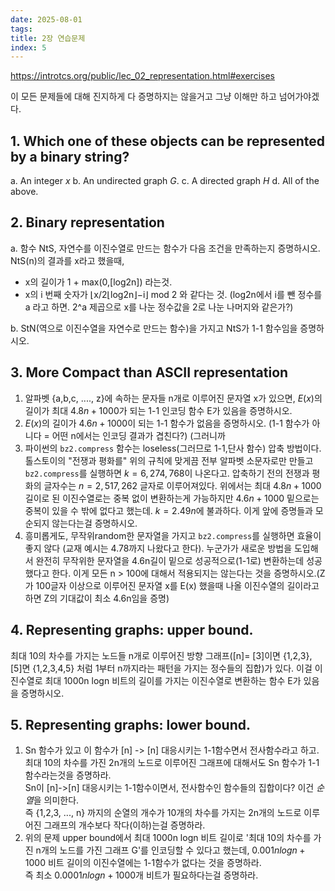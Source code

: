 ```yaml
---
date: 2025-08-01
tags:
title: 2장 연습문제
index: 5
---
```

https://introtcs.org/public/lec_02_representation.html#exercises

이 모든 문제들에 대해 진지하게 다 증명하지는 않을거고 그냥 이해만 하고 넘어가야겠다.  

## 1. Which one of these objects can be represented by a binary string?
a. An integer $x$
b. An undirected graph $G$.
c. A directed graph $H$
d. All of the above.
## 2. Binary representation
a. 함수 NtS, 자연수를 이진수열로 만드는 함수가 다음 조건을 만족하는지 증명하시오. 
NtS(n)의 결과를 x라고 했을때,  
- x의 길이가 1 + max(0,[log2n]) 라는것.  
- x의 i 번째 숫자가 ⌊x/2⌊log2​n⌋−i⌋ mod 2 와 같다는 것. (log2n에서 i를 뺀 정수를 a 라고 하면. 2^a 제곱으로 x를 나눈 정수값을 2로 나눈 나머지와 같은가?)  
  
b. StN(역으로 이진수열을 자연수로 만드는 함수)을 가지고 NtS가 1-1 함수임을 증명하시오.  
## 3. More Compact than ASCII representation
1. 알파벳 {a,b,c, ...., z}에 속하는 문자들 n개로 이루어진 문자열 x가 있으면, $E(x)$의 길이가 최대 $4.8n + 1000$가 되는 1-1 인코딩 함수 E가 있음을 증명하시오.
2. $E(x)$의 길이가 $4.6n+1000$이 되는 1-1 함수가 없음을 증명하시오. (1-1 함수가 아니다 = 어떤 n에서는 인코딩 결과가 겹친다?) (그러니까
3. 파이썬의 `bz2.compress` 함수는 loseless(그러므로 1-1,단사 함수) 압축 방법이다. 톨스토이의 "전쟁과 평화를" 위의 규칙에 맞게끔 전부 알파벳 소문자로만 만들고 `bz2.compress`를 실행하면 $k = 6,274,768$이 나온다고. 압축하기 전의 전쟁과 평화의 글자수는 $n = 2,517,262$ 글자로 이루어져있다. 위에서는 최대 $4.8n+1000$ 길이로 된 이진수열로는 중복 없이 변환하는게 가능하지만 $4.6n+1000$ 밑으로는 중복이 있을 수 밖에 없다고 했는데. $k = 2.49n$에 불과하다. 이게 앞에 증명들과 모순되지 않는다는걸 증명하시오.
4. 흥미롭게도, 무작위random한 문자열을 가지고 `bz2.compress`를 실행하면 효율이 좋지 않다 (교재 예시는 4.78까지 나왔다고 한다). 누군가가 새로운 방법을 도입해서 완전히 무작위한 문자열을 4.6n길이 밑으로 성공적으로(1-1로) 변환하는데 성공했다고 한다. 이게 모든 n > 100에 대해서 적용되지는 않는다는 것을 증명하시오.(Z 가 100글자 이상으로 이루어진 문자열 x를 E(x) 했을때 나올 이진수열의 길이라고 하면 Z의 기대값이 최소 4.6n임을 증명)
## 4. Representing graphs: upper bound.
최대 10의 차수를 가지는 노드들 n개로 이루어진 방향 그래프([n]= [3]이면 {1,2,3}, [5]면 {1,2,3,4,5} 처럼 1부터 n까지라는 패턴을 가지는 정수들의 집합)가 있다. 이걸 이진수열로 최대 1000n logn 비트의 길이를 가지는 이진수열로 변환하는 함수 E가 있음을 증명하시오.  
## 5.  Representing graphs: lower bound.
1. Sn 함수가 있고 이 함수가 [n] -> [n] 대응시키는 1-1함수면서 전사함수라고 하고. 최대 10의 차수를 가진 2n개의 노드로 이루어진 그래프에 대해서도 Sn 함수가 1-1 함수라는것을 증명하라.  
Sn이 [n]->[n] 대응시키는 1-1함수이면서, 전사함수인 함수들의 집합이다? 이건 *순열*을 의미한다.  
즉 {1,2,3, ..., n} 까지의 순열의 개수가 10개의 차수를 가지는 2n개의 노드로 이루어진 그래프의 개수보다 작다(이하)는걸 증명하라.  
2. 위의 문제 upper bound에서 최대 1000n logn 비트 길이로 '최대 10의 차수를 가진 n개의 노드를 가진 그래프 G'를 인코딩할 수 있다고 했는데, $0.001n logn + 1000$ 비트 길이의 이진수열에는 1-1함수가 없다는 것을 증명하라.  
즉 최소 $0.0001n logn + 1000$개 비트가 필요하다는걸 증명하라.
